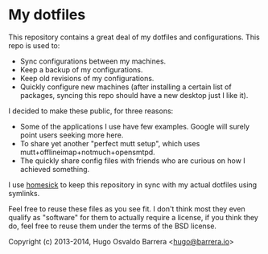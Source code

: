 My dotfiles
===========

This repository contains a great deal of my dotfiles and configurations.
This repo is used to:

 - Sync configurations between my machines.
 - Keep a backup of my configurations.
 - Keep old revisions of my configurations.
 - Quickly configure new machines (after installing a certain list of
 packages, syncing this repo should have a new desktop just I like it).

I decided to make these public, for three reasons:

 - Some of the applications I use have few examples. Google will surely
 point users seeking more here.
 - To share yet another "perfect mutt setup", which uses
 mutt+offlineimap+notmuch+opensmtpd.
 - The quickly share config files with friends who are curious on how
 I achieved something.

I use [homesick](https://github.com/technicalpickles/homesick) to keep this
repository in sync with my actual dotfiles using symlinks.

Feel free to reuse these files as you see fit. I don't think most they
even qualify as "software" for them to actually require a license, if you
think they do, feel free to reuse them under the terms of the BSD license.

Copyright (c) 2013-2014, Hugo Osvaldo Barrera &lt;hugo@barrera.io&gt;
